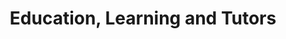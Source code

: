 ---
layout: _base/right-sidebar.njk
title: Education, Learning and Tutors
section: community
tags: community
---